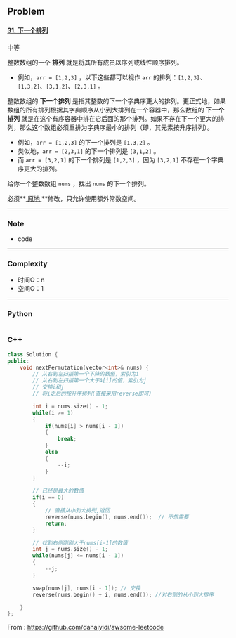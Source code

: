 ## Problem

#### [31. 下一个排列](https://leetcode-cn.com/problems/next-permutation/)

中等

整数数组的一个 **排列** 就是将其所有成员以序列或线性顺序排列。

- 例如，`arr = [1,2,3]` ，以下这些都可以视作 `arr` 的排列：`[1,2,3]`、`[1,3,2]`、`[3,1,2]`、`[2,3,1]` 。

整数数组的 **下一个排列** 是指其整数的下一个字典序更大的排列。更正式地，如果数组的所有排列根据其字典顺序从小到大排列在一个容器中，那么数组的 **下一个排列** 就是在这个有序容器中排在它后面的那个排列。如果不存在下一个更大的排列，那么这个数组必须重排为字典序最小的排列（即，其元素按升序排列）。

- 例如，`arr = [1,2,3]` 的下一个排列是 `[1,3,2]` 。
- 类似地，`arr = [2,3,1]` 的下一个排列是 `[3,1,2]` 。
- 而 `arr = [3,2,1]` 的下一个排列是 `[1,2,3]` ，因为 `[3,2,1]` 不存在一个字典序更大的排列。

给你一个整数数组 `nums` ，找出 `nums` 的下一个排列。

必须**[ 原地 ](https://baike.baidu.com/item/原地算法)**修改，只允许使用额外常数空间。

------

### Note

- code

------

### Complexity

- 时间O：n
- 空间O：1

------

### Python

```python

```

### C++

```C++
class Solution {
public:
    void nextPermutation(vector<int>& nums) {
        // 从右到左扫描第一个下降的数值，索引为i
        // 从右到左扫描第一个大于A[i]的值，索引为j
        // 交换i和j
        // 将i之后的按升序排列(直接采用reverse即可)

        int i = nums.size() - 1;
        while(i >= 1)
        {
            if(nums[i] > nums[i - 1])
            {
                break;
            }
            else
            {
                --i;
            }
        }

        // 已经是最大的数值
        if(i == 0)
        {
            // 直接从小到大排列,返回
            reverse(nums.begin(), nums.end());  // 不想需要
            return;
        }

        // 找到右侧刚刚大于nums[i-1]的数值
        int j = nums.size() - 1;
        while(nums[j] <= nums[i - 1])
        {
            --j;
        }

        swap(nums[j], nums[i - 1]); // 交换
        reverse(nums.begin() + i, nums.end()); //对右侧的从小到大排序      

    }
};
```



From : https://github.com/dahaiyidi/awsome-leetcode
